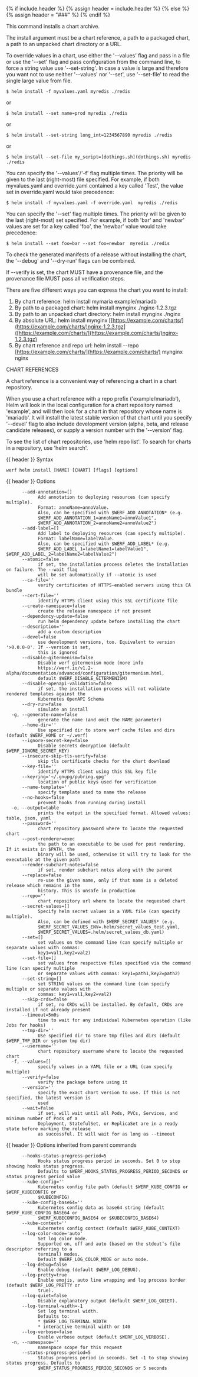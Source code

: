 {% if include.header %}
{% assign header = include.header %}
{% else %}
{% assign header = "###" %}
{% endif %}

This command installs a chart archive.

The install argument must be a chart reference, a path to a packaged chart,
a path to an unpacked chart directory or a URL.

To override values in a chart, use either the '--values' flag and pass in a file
or use the '--set' flag and pass configuration from the command line, to force
a string value use '--set-string'. In case a value is large and therefore
you want not to use neither '--values' nor '--set', use '--set-file' to read the
single large value from file.

    $ helm install -f myvalues.yaml myredis ./redis

or

    $ helm install --set name=prod myredis ./redis

or

    $ helm install --set-string long_int=1234567890 myredis ./redis

or

    $ helm install --set-file my_script=[dothings.sh](dothings.sh) myredis ./redis

You can specify the '--values'/'-f' flag multiple times. The priority will be given to the
last (right-most) file specified. For example, if both myvalues.yaml and override.yaml
contained a key called 'Test', the value set in override.yaml would take precedence:

    $ helm install -f myvalues.yaml -f override.yaml  myredis ./redis

You can specify the '--set' flag multiple times. The priority will be given to the
last (right-most) set specified. For example, if both 'bar' and 'newbar' values are
set for a key called 'foo', the 'newbar' value would take precedence:

    $ helm install --set foo=bar --set foo=newbar  myredis ./redis


To check the generated manifests of a release without installing the chart,
the '--debug' and '--dry-run' flags can be combined.

If --verify is set, the chart MUST have a provenance file, and the provenance
file MUST pass all verification steps.

There are five different ways you can express the chart you want to install:

1. By chart reference: helm install mymaria example/mariadb
2. By path to a packaged chart: helm install mynginx ./nginx-1.2.3.tgz
3. By path to an unpacked chart directory: helm install mynginx ./nginx
4. By absolute URL: helm install mynginx [[https://example.com/charts/](https://example.com/charts/)nginx-1.2.3.tgz]([https://example.com/charts/](https://example.com/charts/)nginx-1.2.3.tgz)
5. By chart reference and repo url: helm install --repo [https://example.com/charts/](https://example.com/charts/) mynginx nginx

CHART REFERENCES

A chart reference is a convenient way of referencing a chart in a chart repository.

When you use a chart reference with a repo prefix ('example/mariadb'), Helm will look in the local
configuration for a chart repository named 'example', and will then look for a
chart in that repository whose name is 'mariadb'. It will install the latest stable version of that chart
until you specify '--devel' flag to also include development version (alpha, beta, and release candidate releases), or
supply a version number with the '--version' flag.

To see the list of chart repositories, use 'helm repo list'. To search for
charts in a repository, use 'helm search'.


{{ header }} Syntax

```shell
werf helm install [NAME] [CHART] [flags] [options]
```

{{ header }} Options

```shell
      --add-annotation=[]
            Add annotation to deploying resources (can specify multiple).
            Format: annoName=annoValue.
            Also, can be specified with $WERF_ADD_ANNOTATION* (e.g.                                 
            $WERF_ADD_ANNOTATION_1=annoName1=annoValue1",                                           
            $WERF_ADD_ANNOTATION_2=annoName2=annoValue2")
      --add-label=[]
            Add label to deploying resources (can specify multiple).
            Format: labelName=labelValue.
            Also, can be specified with $WERF_ADD_LABEL* (e.g.                                      
            $WERF_ADD_LABEL_1=labelName1=labelValue1", $WERF_ADD_LABEL_2=labelName2=labelValue2")
      --atomic=false
            if set, the installation process deletes the installation on failure. The --wait flag   
            will be set automatically if --atomic is used
      --ca-file=''
            verify certificates of HTTPS-enabled servers using this CA bundle
      --cert-file=''
            identify HTTPS client using this SSL certificate file
      --create-namespace=false
            create the release namespace if not present
      --dependency-update=false
            run helm dependency update before installing the chart
      --description=''
            add a custom description
      --devel=false
            use development versions, too. Equivalent to version '>0.0.0-0'. If --version is set,   
            this is ignored
      --disable-gitermenism=false
            Disable werf gitermenism mode (more info                                                
            https://werf.io/v1.2-alpha/documentation/advanced/configuration/gitermenism.html,       
            default $WERF_DISABLE_GITERMENISM)
      --disable-openapi-validation=false
            if set, the installation process will not validate rendered templates against the       
            Kubernetes OpenAPI Schema
      --dry-run=false
            simulate an install
  -g, --generate-name=false
            generate the name (and omit the NAME parameter)
      --home-dir=''
            Use specified dir to store werf cache files and dirs (default $WERF_HOME or ~/.werf)
      --ignore-secret-key=false
            Disable secrets decryption (default $WERF_IGNORE_SECRET_KEY)
      --insecure-skip-tls-verify=false
            skip tls certificate checks for the chart download
      --key-file=''
            identify HTTPS client using this SSL key file
      --keyring='~/.gnupg/pubring.gpg'
            location of public keys used for verification
      --name-template=''
            specify template used to name the release
      --no-hooks=false
            prevent hooks from running during install
  -o, --output=table
            prints the output in the specified format. Allowed values: table, json, yaml
      --password=''
            chart repository password where to locate the requested chart
      --post-renderer=exec
            the path to an executable to be used for post rendering. If it exists in $PATH, the     
            binary will be used, otherwise it will try to look for the executable at the given path
      --render-subchart-notes=false
            if set, render subchart notes along with the parent
      --replace=false
            re-use the given name, only if that name is a deleted release which remains in the      
            history. This is unsafe in production
      --repo=''
            chart repository url where to locate the requested chart
      --secret-values=[]
            Specify helm secret values in a YAML file (can specify multiple).
            Also, can be defined with $WERF_SECRET_VALUES* (e.g.                                    
            $WERF_SECRET_VALUES_ENV=.helm/secret_values_test.yaml,                                  
            $WERF_SECRET_VALUES=.helm/secret_values_db.yaml)
      --set=[]
            set values on the command line (can specify multiple or separate values with commas:    
            key1=val1,key2=val2)
      --set-file=[]
            set values from respective files specified via the command line (can specify multiple   
            or separate values with commas: key1=path1,key2=path2)
      --set-string=[]
            set STRING values on the command line (can specify multiple or separate values with     
            commas: key1=val1,key2=val2)
      --skip-crds=false
            if set, no CRDs will be installed. By default, CRDs are installed if not already present
      --timeout=5m0s
            time to wait for any individual Kubernetes operation (like Jobs for hooks)
      --tmp-dir=''
            Use specified dir to store tmp files and dirs (default $WERF_TMP_DIR or system tmp dir)
      --username=''
            chart repository username where to locate the requested chart
  -f, --values=[]
            specify values in a YAML file or a URL (can specify multiple)
      --verify=false
            verify the package before using it
      --version=''
            specify the exact chart version to use. If this is not specified, the latest version is 
            used
      --wait=false
            if set, will wait until all Pods, PVCs, Services, and minimum number of Pods of a       
            Deployment, StatefulSet, or ReplicaSet are in a ready state before marking the release  
            as successful. It will wait for as long as --timeout
```

{{ header }} Options inherited from parent commands

```shell
      --hooks-status-progress-period=5
            Hooks status progress period in seconds. Set 0 to stop showing hooks status progress.   
            Defaults to $WERF_HOOKS_STATUS_PROGRESS_PERIOD_SECONDS or status progress period value
      --kube-config=''
            Kubernetes config file path (default $WERF_KUBE_CONFIG or $WERF_KUBECONFIG or           
            $KUBECONFIG)
      --kube-config-base64=''
            Kubernetes config data as base64 string (default $WERF_KUBE_CONFIG_BASE64 or            
            $WERF_KUBECONFIG_BASE64 or $KUBECONFIG_BASE64)
      --kube-context=''
            Kubernetes config context (default $WERF_KUBE_CONTEXT)
      --log-color-mode='auto'
            Set log color mode.
            Supported on, off and auto (based on the stdout’s file descriptor referring to a        
            terminal) modes.
            Default $WERF_LOG_COLOR_MODE or auto mode.
      --log-debug=false
            Enable debug (default $WERF_LOG_DEBUG).
      --log-pretty=true
            Enable emojis, auto line wrapping and log process border (default $WERF_LOG_PRETTY or   
            true).
      --log-quiet=false
            Disable explanatory output (default $WERF_LOG_QUIET).
      --log-terminal-width=-1
            Set log terminal width.
            Defaults to:
            * $WERF_LOG_TERMINAL_WIDTH
            * interactive terminal width or 140
      --log-verbose=false
            Enable verbose output (default $WERF_LOG_VERBOSE).
  -n, --namespace=''
            namespace scope for this request
      --status-progress-period=5
            Status progress period in seconds. Set -1 to stop showing status progress. Defaults to  
            $WERF_STATUS_PROGRESS_PERIOD_SECONDS or 5 seconds
```

